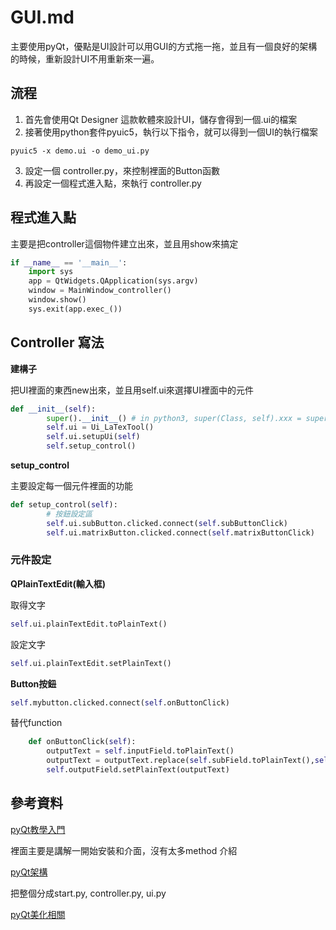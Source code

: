 # GUI.md

主要使用pyQt，優點是UI設計可以用GUI的方式拖一拖，並且有一個良好的架構的時候，重新設計UI不用重新來一遍。

## 流程

1. 首先會使用Qt Designer 這款軟體來設計UI，儲存會得到一個.ui的檔案
2. 接著使用python套件pyuic5，執行以下指令，就可以得到一個UI的執行檔案
~~~
pyuic5 -x demo.ui -o demo_ui.py
~~~
3. 設定一個 controller.py，來控制裡面的Button函數
4. 再設定一個程式進入點，來執行 controller.py

## 程式進入點

主要是把controller這個物件建立出來，並且用show來搞定
~~~ py
if __name__ == '__main__':
    import sys
    app = QtWidgets.QApplication(sys.argv)
    window = MainWindow_controller()
    window.show()
    sys.exit(app.exec_())
~~~

## Controller 寫法
**建構子**

把UI裡面的東西new出來，並且用self.ui來選擇UI裡面中的元件
~~~py
def __init__(self):
        super().__init__() # in python3, super(Class, self).xxx = super().xxx
        self.ui = Ui_LaTexTool()
        self.ui.setupUi(self)
        self.setup_control()
~~~

**setup_control**

主要設定每一個元件裡面的功能
~~~py
def setup_control(self):
        # 按鈕設定區
        self.ui.subButton.clicked.connect(self.subButtonClick)
        self.ui.matrixButton.clicked.connect(self.matrixButtonClick)
~~~

### 元件設定

**QPlainTextEdit(輸入框)**

取得文字

~~~py
self.ui.plainTextEdit.toPlainText()
~~~

設定文字

~~~py
self.ui.plainTextEdit.setPlainText()
~~~

**Button按鈕**
~~~py
self.mybutton.clicked.connect(self.onButtonClick)
~~~

替代function

~~~py
    def onButtonClick(self):
        outputText = self.inputField.toPlainText()
        outputText = outputText.replace(self.subField.toPlainText(),self.toField.toPlainText())
        self.outputField.setPlainText(outputText)
~~~



## 參考資料

[pyQt教學入門](https://jason-chen-1992.weebly.com/home/python-ui-pyqt)

裡面主要是講解一開始安裝和介面，沒有太多method 介紹

[pyQt架構](https://ithelp.ithome.com.tw/articles/10268341)

把整個分成start.py, controller.py, ui.py

[pyQt美化相關](https://www.google.com/url?sa=t&source=web&rct=j&url=https://zhuanlan.zhihu.com/p/390192953%3Futm_id%3D0&ved=2ahUKEwi_xIWlgbb9AhXWr1YBHSGXDGIQFnoECA0QAQ&usg=AOvVaw09gsD2nNXdo9FPdIf5ja5-)
